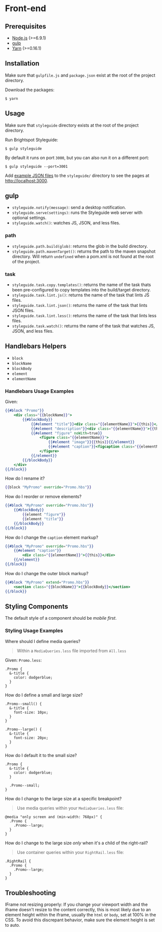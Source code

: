 # Front-end

## Prerequisites

* [Node.js](https://nodejs.org/en/) (>=6.9.1)
* [gulp](https://github.com/gulpjs/gulp/blob/master/docs/getting-started.md)
* [Yarn](https://yarnpkg.com/en/docs/install) (>=0.16.1)

## Installation

Make sure that `gulpfile.js` and `package.json` exist at the root of the project directory.

Download the packages:

    $ yarn

## Usage

Make sure that `styleguide` directory exists at the root of the project directory.

Run Brightspot Styleguide:

    $ gulp styleguide

By default it runs on port `3000`, but you can also run it on a different port:

    $ gulp styleguide --port=3001

Add [example JSON files](docs/example-file-format.rst) to the `styleguide/` directory to see the pages at [http://localhost:3000](http://localhost:3000).

## gulp

* `styleguide.notify(message)`: send a desktop notification.
* `styleguide.serve(settings)`: runs the Styleguide web server with optional settings.
* `styleguide.watch()`: watches JS, JSON, and less files.

### path

* `styleguide.path.build(glob)`: returns the glob in the build directory.
* `styleguide.path.mavenTarget()`: returns the path to the maven snapshot directory. Will return `undefined` when a pom.xml is not found at the root of the project.

### task

* `styleguide.task.copy.templates()`: returns the name of the task thats been pre-configured to copy templates into the build/target directory.
* `styleguide.task.lint.js()`: returns the name of the task that lints JS files.
* `styleguide.task.lint.json()`: returns the name of the task that lints JSON files.
* `styleguide.task.lint.less()`: returns the name of the task that lints less files.
* `styleguide.task.watch()`: returns the name of the task that watches JS, JSON, and less files.

## Handlebars Helpers

* `block`
* `blockName`
* `blockBody`
* `element`
* `elementName`

### Handlebars Usage Examples

Given:

```hbs
{{#block "Promo"}}
    <div class="{{blockName}}">
        {{#blockBody}}
            {{#element "title"}}<div class="{{elementName}}">{{this}}</div>{{/element}}
            {{#element "description"}}<div class="{{elementName}}">{{this}}</div>{{/element}}
            {{#element "figure" noWith=true}}
                <figure class="{{elementName}}">
                    {{#element "image"}}{{this}}{{/element}}
                    {{#element "caption"}}<figcaption class="{{elementName}}">{{this}}</figcaption>{{/element}}
                </figure>
            {{/element}}
        {{/blockBody}}
    </div>
{{/block}}
```

How do I rename it?

```hbs
{{block "MyPromo" override="Promo.hbs"}}
```

How do I reorder or remove elements?

```hbs
{{#block "MyPromo" override="Promo.hbs"}}
    {{#blockBody}}
        {{element "figure"}}
        {{element "title"}}
    {{/blockBody}}
{{/block}}
```

How do I change the `caption` element markup?

```hbs
{{#block "MyPromo" override="Promo.hbs"}}
    {{#element "caption"}}
        <div class="{{elementName}}">{{this}}</div>
    {{/element}}
{{/block}}
```

How do I change the outer block markup?

```hbs
{{#block "MyPromo" extend="Promo.hbs"}}
    <section class="{{blockName}}">{{blockBody}}</section>
{{/block}}
```

## Styling Components

The default style of a component should be _mobile first_.

### Styling Usage Examples

Where should I define media queries?

> Within a `MediaQueries.less` file imported from `All.less`

Given: `Promo.less`:

```less
.Promo {
  &-title {
    color: dodgerblue;
  }
}
```

How do I define a small and large size?

```less
.Promo--small() {
  &-title {
    font-size: 10px;
  }
}

.Promo--large() {
  &-title {
    font-size: 20px;
  }
}
```

How do I default it to the small size?

```less
.Promo {
  &-title {
    color: dodgerblue;
  }

  .Promo--small;
}
```

How do I change to the large size at a specific breakpoint?

> Use media queries within your `MediaQueries.less` file:

```less
@media "only screen and (min-width: 768px)" {
  .Promo {
    .Promo--large;
  }
}
```

How do I change to the large size _only_ when it's a child of the right-rail?

> Use container queries within your `RightRail.less` file:

```less
.RightRail {
  .Promo {
    .Promo--large;
  }
}
```

## Troubleshooting

IFrame not resizing properly:
If you change your viewport width and the iframe doesn't resize to the content correctly, this is most likely due to an element height within the iframe, usually the `html` or `body`, set at 100% in the CSS. To avoid this discrepant behavior, make sure the element height is set to auto.
